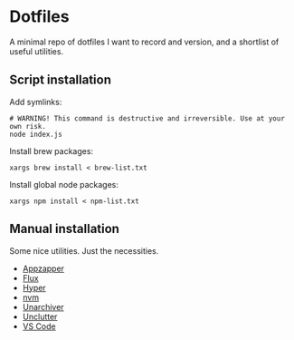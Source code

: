 # Dotfiles

A minimal repo of dotfiles I want to record and version, and a shortlist of useful utilities.

## Script installation

Add symlinks:

```shell
# WARNING! This command is destructive and irreversible. Use at your own risk.
node index.js
```

Install brew packages:

```shell
xargs brew install < brew-list.txt
```

Install global node packages:

```shell
xargs npm install < npm-list.txt
```

## Manual installation

Some nice utilities. Just the necessities.

- [Appzapper](https://www.appzapper.com/)
- [Flux](https://justgetflux.com/)
- [Hyper](https://hyper.is/)
- [nvm](https://github.com/nvm-sh/nvm)
- [Unarchiver](https://theunarchiver.com/)
- [Unclutter](https://unclutterapp.com/)
- [VS Code](https://code.visualstudio.com/)
